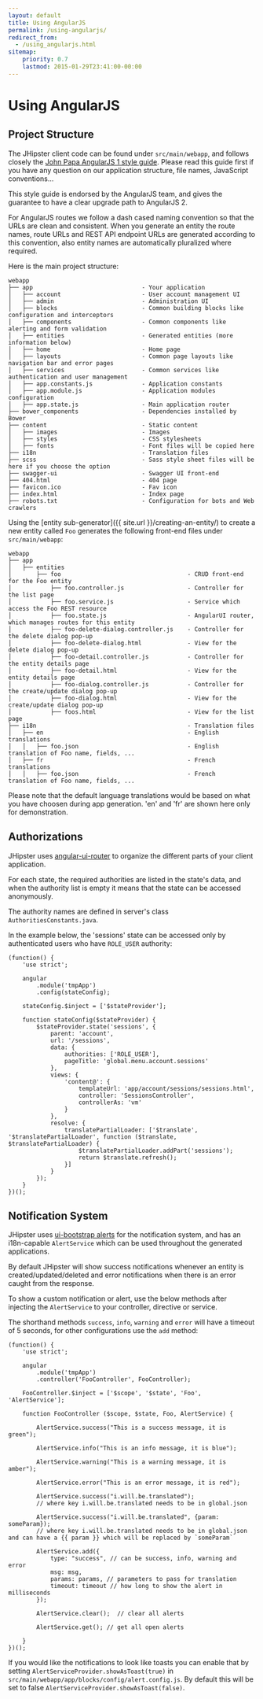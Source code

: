 ```yaml
---
layout: default
title: Using AngularJS
permalink: /using-angularjs/
redirect_from:
  - /using_angularjs.html
sitemap:
    priority: 0.7
    lastmod: 2015-01-29T23:41:00-00:00
---
```


# <i class="fa fa-html5"></i> Using AngularJS

## Project Structure

The JHipster client code can be found under `src/main/webapp`, and follows closely the  [John Papa AngularJS 1 style guide](https://github.com/johnpapa/angular-styleguide/blob/master/a1/README.md). Please read this guide first if you have any question on our application structure, file names, JavaScript conventions...

This style guide is endorsed by the AngularJS team, and gives the guarantee to have a clear upgrade path to AngularJS 2.

For AngularJS routes we follow a dash cased naming convention so that the URLs are clean and consistent.
When you generate an entity the route names, route URLs and REST API endpoint URLs are generated according to this convention, also entity names are automatically pluralized where required.

Here is the main project structure:

    webapp
    ├── app                               - Your application
    │   ├── account                       - User account management UI
    │   ├── admin                         - Administration UI
    │   ├── blocks                        - Common building blocks like configuration and interceptors
    │   ├── components                    - Common components like alerting and form validation
    │   ├── entities                      - Generated entities (more information below)
    │   ├── home                          - Home page
    │   ├── layouts                       - Common page layouts like navigation bar and error pages
    │   ├── services                      - Common services like authentication and user management
    │   ├── app.constants.js              - Application constants
    │   ├── app.module.js                 - Application modules configuration
    │   ├── app.state.js                  - Main application router
    ├── bower_components                  - Dependencies installed by Bower
    ├── content                           - Static content
    │   ├── images                        - Images
    │   ├── styles                        - CSS stylesheets
    │   ├── fonts                         - Font files will be copied here
    ├── i18n                              - Translation files
    ├── scss                              - Sass style sheet files will be here if you choose the option
    ├── swagger-ui                        - Swagger UI front-end
    ├── 404.html                          - 404 page
    ├── favicon.ico                       - Fav icon
    ├── index.html                        - Index page
    ├── robots.txt                        - Configuration for bots and Web crawlers

Using the [entity sub-generator]({{ site.url }}/creating-an-entity/) to create a new entity called `Foo` generates the following front-end files under `src/main/webapp`:

    webapp
    ├── app
    │   ├── entities
    │       ├── foo                                    - CRUD front-end for the Foo entity
    │           ├── foo.controller.js                  - Controller for the list page
    │           ├── foo.service.js                     - Service which access the Foo REST resource
    │           ├── foo.state.js                       - AngularUI router, which manages routes for this entity
    │           ├── foo-delete-dialog.controller.js    - Controller for the delete dialog pop-up
    │           ├── foo-delete-dialog.html             - View for the delete dialog pop-up
    │           ├── foo-detail.controller.js           - Controller for the entity details page
    │           ├── foo-detail.html                    - View for the entity details page
    │           ├── foo-dialog.controller.js           - Controller for the create/update dialog pop-up
    │           ├── foo-dialog.html                    - View for the create/update dialog pop-up
    │           ├── foos.html                          - View for the list page
    ├── i18n                                           - Translation files
    │   ├── en                                         - English translations
    │   │   ├── foo.json                               - English translation of Foo name, fields, ...
    │   ├── fr                                         - French translations
    │   │   ├── foo.json                               - French translation of Foo name, fields, ...

Please note that the default language translations would be based on what you have choosen during app generation. 'en' and 'fr' are shown here only for demonstration.

## Authorizations

JHipster uses [angular-ui-router](http://angular-ui.github.io/ui-router/) to organize the different parts of your client application.

For each state, the required authorities are listed in the state's data, and when the authority list is empty it means that the state can be accessed anonymously.

The authority names are defined in server's class `AuthoritiesConstants.java`.

In the example below, the 'sessions' state can be accessed only by authenticated users who have `ROLE_USER` authority:

    (function() {
        'use strict';

        angular
            .module('tmpApp')
            .config(stateConfig);

        stateConfig.$inject = ['$stateProvider'];

        function stateConfig($stateProvider) {
            $stateProvider.state('sessions', {
                parent: 'account',
                url: '/sessions',
                data: {
                    authorities: ['ROLE_USER'],
                    pageTitle: 'global.menu.account.sessions'
                },
                views: {
                    'content@': {
                        templateUrl: 'app/account/sessions/sessions.html',
                        controller: 'SessionsController',
                        controllerAs: 'vm'
                    }
                },
                resolve: {
                    translatePartialLoader: ['$translate', '$translatePartialLoader', function ($translate, $translatePartialLoader) {
                        $translatePartialLoader.addPart('sessions');
                        return $translate.refresh();
                    }]
                }
            });
        }
    })();

## Notification System

JHipster uses [ui-bootstrap alerts](https://angular-ui.github.io/bootstrap/#/alert) for the notification system, and has an i18n-capable `AlertService` which can be used throughout the generated applications.

By default JHipster will show success notifications whenever an entity is created/updated/deleted and error notifications when there is an error caught from the response.

To show a custom notification or alert, use the below methods after injecting the `AlertService` to your controller, directive or service.

The shorthand methods `success`, `info`, `warning` and `error` will have a timeout of 5 seconds, for other configurations use the `add` method:

    (function() {
        'use strict';

        angular
            .module('tmpApp')
            .controller('FooController', FooController);

        FooController.$inject = ['$scope', '$state', 'Foo', 'AlertService'];

        function FooController ($scope, $state, Foo, AlertService) {

            AlertService.success("This is a success message, it is green");

            AlertService.info("This is an info message, it is blue");

            AlertService.warning("This is a warning message, it is amber");

            AlertService.error("This is an error message, it is red");

            AlertService.success("i.will.be.translated");
            // where key i.will.be.translated needs to be in global.json

            AlertService.success("i.will.be.translated", {param: someParam});
            // where key i.will.be.translated needs to be in global.json and can have a {{ param }} which will be replaced by `someParam`

            AlertService.add({
                type: "success", // can be success, info, warning and error
                msg: msg,
                params: params, // parameters to pass for translation
                timeout: timeout // how long to show the alert in milliseconds
            });

            AlertService.clear();  // clear all alerts

            AlertService.get(); // get all open alerts

        }
    })();


If you would like the notifications to look like toasts you can enable that by setting `AlertServiceProvider.showAsToast(true)` in `src/main/webapp/app/blocks/config/alert.config.js`. By default this will be set to false `AlertServiceProvider.showAsToast(false)`.
